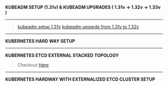 
**KUBEADM SETUP (1.31v) & KUBEADM UPGRADES ( 1.31v -> 1.32v -> 1.33v )**
___
> [kubeadm setup 1.31v](https://github.com/mesivayenduri/kubeadm-setup/blob/main/k8s1.31v_installation.md)
> [kubeadm upgarde from 1.31v to 1.32v](https://github.com/mesivayenduri/kubeadm-setup/blob/main/k8s%20upgrade%20from%201.31v%20to%201.32v.md)
___
**KUBERNETES HARD WAY SETUP**
___
**KUBERNETES ETCD EXTERNAL STACKED TOPOLOGY**
> Checkout [Here](https://github.com/mesivayenduri/etcd-external-topology-cluster/tree/master/etcd)
___
**KUBERNETES HARDWAY WITH EXTERNALIZED ETCD CLUSTER SETUP**